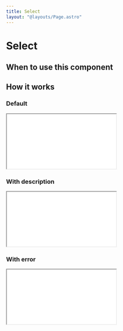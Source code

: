 ```yaml
---
title: Select
layout: "@layouts/Page.astro"
---
```


# Select

## When to use this component

## How it works

### Default

<iframe src="/style/en/examples/simple-input/select-default"></iframe>

### With description

<iframe src="/style/en/examples/simple-input/select-with-description"></iframe>

### With error

<iframe src="/style/en/examples/simple-input/select-with-error"></iframe>
